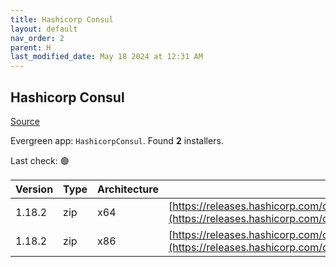 ```yaml
---
title: Hashicorp Consul
layout: default
nav_order: 2
parent: H
last_modified_date: May 18 2024 at 12:31 AM
---
```


## Hashicorp Consul

[Source](https://www.consul.io/)

Evergreen app: `HashicorpConsul`. Found **2** installers.

Last check: 🟢

| Version | Type | Architecture | URI                                                                                                                                                          |
| ------- | ---- | ------------ | ------------------------------------------------------------------------------------------------------------------------------------------------------------ |
| 1.18.2  | zip  | x64          | [https://releases.hashicorp.com/consul/1.18.2/consul_1.18.2_windows_amd64.zip](https://releases.hashicorp.com/consul/1.18.2/consul_1.18.2_windows_amd64.zip) |
| 1.18.2  | zip  | x86          | [https://releases.hashicorp.com/consul/1.18.2/consul_1.18.2_windows_386.zip](https://releases.hashicorp.com/consul/1.18.2/consul_1.18.2_windows_386.zip)     |
